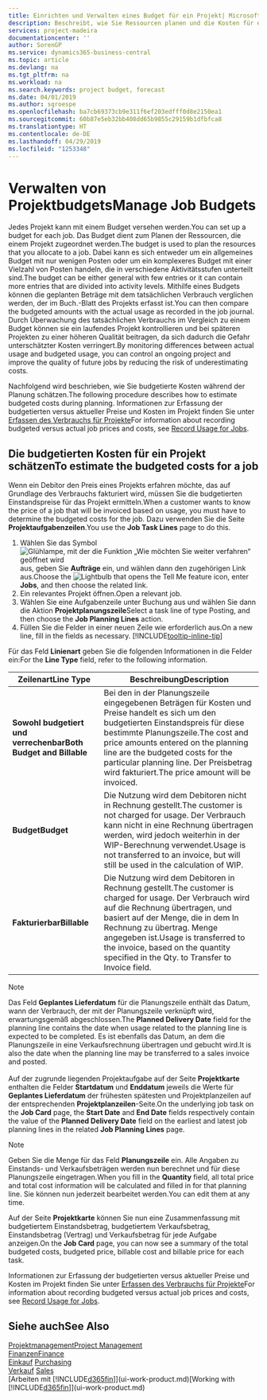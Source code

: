 ```yaml
---
title: Einrichten und Verwalten eines Budget für ein Projekt| Microsoft Docs
description: Beschreibt, wie Sie Ressourcen planen und die Kosten für ein Projekt durch das Einrichten eines Budgets für jedes Projekt prognostizieren und steuern.
services: project-madeira
documentationcenter: ''
author: SorenGP
ms.service: dynamics365-business-central
ms.topic: article
ms.devlang: na
ms.tgt_pltfrm: na
ms.workload: na
ms.search.keywords: project budget, forecast
ms.date: 04/01/2019
ms.author: sgroespe
ms.openlocfilehash: ba7cb69373cb9e311f6ef203edfff0d8e2150ea1
ms.sourcegitcommit: 60b87e5eb32bb408dd65b9855c29159b1dfbfca8
ms.translationtype: HT
ms.contentlocale: de-DE
ms.lasthandoff: 04/29/2019
ms.locfileid: "1253348"
---
```

# <a name="manage-job-budgets"></a><span data-ttu-id="55712-103">Verwalten von Projektbudgets</span><span class="sxs-lookup"><span data-stu-id="55712-103">Manage Job Budgets</span></span>
<span data-ttu-id="55712-104">Jedes Projekt kann mit einem Budget versehen werden.</span><span class="sxs-lookup"><span data-stu-id="55712-104">You can set up a budget for each job.</span></span> <span data-ttu-id="55712-105">Das Budget dient zum Planen der Ressourcen, die einem Projekt zugeordnet werden.</span><span class="sxs-lookup"><span data-stu-id="55712-105">The budget is used to plan the resources that you allocate to a job.</span></span> <span data-ttu-id="55712-106">Dabei kann es sich entweder um ein allgemeines Budget mit nur wenigen Posten oder um ein komplexeres Budget mit einer Vielzahl von Posten handeln, die in verschiedene Aktivitätsstufen unterteilt sind.</span><span class="sxs-lookup"><span data-stu-id="55712-106">The budget can be either general with few entries or it can contain more entries that are divided into activity levels.</span></span> <span data-ttu-id="55712-107">Mithilfe eines Budgets können die geplanten Beträge mit dem tatsächlichen Verbrauch verglichen werden, der im Buch.-Blatt des Projekts erfasst ist.</span><span class="sxs-lookup"><span data-stu-id="55712-107">You can then compare the budgeted amounts with the actual usage as recorded in the job journal.</span></span> <span data-ttu-id="55712-108">Durch Überwachung des tatsächlichen Verbrauchs im Vergleich zu einem Budget können sie ein laufendes Projekt kontrollieren und bei späteren Projekten zu einer höheren Qualität beitragen, da sich dadurch die Gefahr unterschätzter Kosten verringert.</span><span class="sxs-lookup"><span data-stu-id="55712-108">By monitoring differences between actual usage and budgeted usage, you can control an ongoing project and improve the quality of future jobs by reducing the risk of underestimating costs.</span></span>

<span data-ttu-id="55712-109">Nachfolgend wird beschrieben, wie Sie budgetierte Kosten während der Planung schätzen.</span><span class="sxs-lookup"><span data-stu-id="55712-109">The following procedure describes how to estimate budgeted costs during planning.</span></span> <span data-ttu-id="55712-110">Informationen zur Erfassung der budgetierten versus aktueller Preise und Kosten im Projekt finden Sie unter [Erfassen des Verbrauchs für Projekte](projects-how-record-job-usage.md)</span><span class="sxs-lookup"><span data-stu-id="55712-110">For information about recording budgeted versus actual job prices and costs, see [Record Usage for Jobs](projects-how-record-job-usage.md).</span></span>  

## <a name="JobBudgetCosts"></a> <span data-ttu-id="55712-111">Die budgetierten Kosten für ein Projekt schätzen</span><span class="sxs-lookup"><span data-stu-id="55712-111">To estimate the budgeted costs for a job</span></span>
<span data-ttu-id="55712-112">Wenn ein Debitor den Preis eines Projekts erfahren möchte, das auf Grundlage des Verbrauchs fakturiert wird, müssen Sie die budgetierten Einstandspreise für das Projekt ermitteln.</span><span class="sxs-lookup"><span data-stu-id="55712-112">When a customer wants to know the price of a job that will be invoiced based on usage, you must have to determine the budgeted costs for the job.</span></span> <span data-ttu-id="55712-113">Dazu verwenden Sie die Seite **Projektaufgabenzeilen**.</span><span class="sxs-lookup"><span data-stu-id="55712-113">You use the **Job Task Lines** page to do this.</span></span>

1. <span data-ttu-id="55712-114">Wählen Sie das Symbol ![Glühlampe, mit der die Funktion „Wie möchten Sie weiter verfahren“ geöffnet wird](media/ui-search/search_small.png "Wie möchten Sie weiter verfahren?") aus, geben Sie **Aufträge** ein, und wählen dann den zugehörigen Link aus.</span><span class="sxs-lookup"><span data-stu-id="55712-114">Choose the ![Lightbulb that opens the Tell Me feature](media/ui-search/search_small.png "Tell me what you want to do") icon, enter **Jobs**, and then choose the related link.</span></span>  
2. <span data-ttu-id="55712-115">Ein relevantes Projekt öffnen.</span><span class="sxs-lookup"><span data-stu-id="55712-115">Open a relevant job.</span></span>
3. <span data-ttu-id="55712-116">Wählen Sie eine Aufgabenzeile unter Buchung aus und wählen Sie dann die Aktion **Projektplanungszeile**</span><span class="sxs-lookup"><span data-stu-id="55712-116">Select a task line of type Posting, and then choose the **Job Planning Lines** action.</span></span>
4. <span data-ttu-id="55712-117">Füllen Sie die Felder in einer neuen Zeile wie erforderlich aus.</span><span class="sxs-lookup"><span data-stu-id="55712-117">On a new line, fill in the fields as necessary.</span></span> [!INCLUDE[tooltip-inline-tip](includes/tooltip-inline-tip_md.md)]   

<span data-ttu-id="55712-118">Für das Feld **Linienart** geben Sie die folgenden Informationen in die Felder ein:</span><span class="sxs-lookup"><span data-stu-id="55712-118">For the **Line Type** field, refer to the following information.</span></span>  

| <span data-ttu-id="55712-119">Zeilenart</span><span class="sxs-lookup"><span data-stu-id="55712-119">Line Type</span></span> | <span data-ttu-id="55712-120">Beschreibung</span><span class="sxs-lookup"><span data-stu-id="55712-120">Description</span></span> |
| --- | --- |
| <span data-ttu-id="55712-121">**Sowohl budgetiert und verrechenbar**</span><span class="sxs-lookup"><span data-stu-id="55712-121">**Both Budget and Billable**</span></span> |<span data-ttu-id="55712-122">Bei den in der Planungszeile eingegebenen Beträgen für Kosten und Preise handelt es sich um den budgetierten Einstandspreis für diese bestimmte Planungszeile.</span><span class="sxs-lookup"><span data-stu-id="55712-122">The cost and price amounts entered on the planning line are the budgeted costs for the particular planning line.</span></span> <span data-ttu-id="55712-123">Der Preisbetrag wird fakturiert.</span><span class="sxs-lookup"><span data-stu-id="55712-123">The price amount will be invoiced.</span></span> |
| <span data-ttu-id="55712-124">**Budget**</span><span class="sxs-lookup"><span data-stu-id="55712-124">**Budget**</span></span> |<span data-ttu-id="55712-125">Die Nutzung wird dem Debitoren nicht in Rechnung gestellt.</span><span class="sxs-lookup"><span data-stu-id="55712-125">The customer is not charged for usage.</span></span> <span data-ttu-id="55712-126">Der Verbrauch kann nicht in eine Rechnung übertragen werden, wird jedoch weiterhin in der WIP-Berechnung verwendet.</span><span class="sxs-lookup"><span data-stu-id="55712-126">Usage is not transferred to an invoice, but will still be used in the calculation of WIP.</span></span> |
| <span data-ttu-id="55712-127">**Fakturierbar**</span><span class="sxs-lookup"><span data-stu-id="55712-127">**Billable**</span></span> |<span data-ttu-id="55712-128">Die Nutzung wird dem Debitoren in Rechnung gestellt.</span><span class="sxs-lookup"><span data-stu-id="55712-128">The customer is charged for usage.</span></span> <span data-ttu-id="55712-129">Der Verbrauch wird auf die Rechnung übertragen, und basiert auf der Menge, die in dem In Rechnung zu übertrag. Menge angegeben ist.</span><span class="sxs-lookup"><span data-stu-id="55712-129">Usage is transferred to the invoice, based on the quantity specified in the Qty. to Transfer to Invoice field.</span></span> |

> [!NOTE]  
> <span data-ttu-id="55712-130">Das Feld **Geplantes Lieferdatum** für die Planungszeile enthält das Datum, wann der Verbrauch, der mit der Planungszeile verknüpft wird, erwartungsgemäß abgeschlossen.</span><span class="sxs-lookup"><span data-stu-id="55712-130">The **Planned Delivery Date** field for the planning line contains the date when usage related to the planning line is expected to be completed.</span></span> <span data-ttu-id="55712-131">Es ist ebenfalls das Datum, an dem die Planungszeile in eine Verkaufsrechnung übertragen und gebucht wird.</span><span class="sxs-lookup"><span data-stu-id="55712-131">It is also the date when the planning line may be transferred to a sales invoice and posted.</span></span> <br /><br /> <span data-ttu-id="55712-132">Auf der zugrunde liegenden Projektaufgabe auf der Seite **Projektkarte** enthalten die Felder **Startdatum** und **Enddatum** jeweils die Werte für **Geplantes Lieferdatum** der frühesten spätesten und Projektplanzeilen auf der entsprechenden **Projektplanzeilen**-Seite.</span><span class="sxs-lookup"><span data-stu-id="55712-132">On the underlying job task on the **Job Card** page, the **Start Date** and **End Date** fields respectively contain the value of the **Planned Delivery Date** field on the earliest and latest job planning lines in the related **Job Planning Lines** page.</span></span>

> [!NOTE]  
>   <span data-ttu-id="55712-133">Geben Sie die Menge für das Feld **Planungszeile** ein. Alle Angaben zu Einstands- und Verkaufsbeträgen werden nun berechnet und für diese Planungszeile eingetragen.</span><span class="sxs-lookup"><span data-stu-id="55712-133">When you fill in the **Quantity** field, all total price and total cost information will be calculated and filled in for that planning line.</span></span> <span data-ttu-id="55712-134">Sie können nun jederzeit bearbeitet werden.</span><span class="sxs-lookup"><span data-stu-id="55712-134">You can edit them at any time.</span></span>

<span data-ttu-id="55712-135">Auf der Seite **Projektkarte** können Sie nun eine Zusammenfassung mit budgetiertem Einstandsbetrag, budgetiertem Verkaufsbetrag, Einstandsbetrag (Vertrag) und Verkaufsbetrag für jede Aufgabe anzeigen.</span><span class="sxs-lookup"><span data-stu-id="55712-135">On the **Job Card** page, you can now see a summary of the total budgeted costs, budgeted price, billable cost and billable price for each task.</span></span>

<span data-ttu-id="55712-136">Informationen zur Erfassung der budgetierten versus aktueller Preise und Kosten im Projekt finden Sie unter [Erfassen des Verbrauchs für Projekte](projects-how-record-job-usage.md)</span><span class="sxs-lookup"><span data-stu-id="55712-136">For information about recording budgeted versus actual job prices and costs, see [Record Usage for Jobs](projects-how-record-job-usage.md).</span></span>

## <a name="see-also"></a><span data-ttu-id="55712-137">Siehe auch</span><span class="sxs-lookup"><span data-stu-id="55712-137">See Also</span></span>
[<span data-ttu-id="55712-138">Projektmanagement</span><span class="sxs-lookup"><span data-stu-id="55712-138">Project Management</span></span>](projects-manage-projects.md)  
[<span data-ttu-id="55712-139">Finanzen</span><span class="sxs-lookup"><span data-stu-id="55712-139">Finance</span></span>](finance.md)  
<span data-ttu-id="55712-140">[Einkauf](purchasing-manage-purchasing.md)       </span><span class="sxs-lookup"><span data-stu-id="55712-140">[Purchasing](purchasing-manage-purchasing.md)       </span></span>  
<span data-ttu-id="55712-141">[Verkauf](sales-manage-sales.md)    </span><span class="sxs-lookup"><span data-stu-id="55712-141">[Sales](sales-manage-sales.md)    </span></span>  
<span data-ttu-id="55712-142">[Arbeiten mit [!INCLUDE[d365fin](includes/d365fin_md.md)]](ui-work-product.md)</span><span class="sxs-lookup"><span data-stu-id="55712-142">[Working with [!INCLUDE[d365fin](includes/d365fin_md.md)]](ui-work-product.md)</span></span>  
